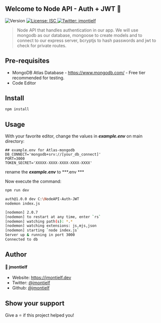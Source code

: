 ## Welcome to Node API - Auth + JWT 👋

<p>
  <img alt="Version" src="https://img.shields.io/badge/version-0.1.0-blue.svg?cacheSeconds=2592000" />
<a href="#" target="_blank">
	<img alt="License: ISC" src="https://img.shields.io/badge/License-ISC-yellow.svg" />
</a>
<a href="https://twitter.com/jmontielf" target="_blank">
	<img alt="Twitter: jmontielf" src="https://img.shields.io/twitter/follow/jmontielf.svg?style=social" />
</a>
</p>

> Node API that handles authentication in our app. We will use mongodb as our database, mongoose to create models and to connect to our express server, bcryptjs to hash passwords and jwt to check for private routes.

## Pre-requisites

- MongoDB Atlas Database - https://www.mongodb.com/  - Free tier recommended for testing.
- Code Editor

## Install

```sh
npm install
```

## Usage

With your favorite editor, change the values in ***example.env*** on main directory:

```
## example.env for Atlas-mongodb 
DB_CONNECT='mongodb+srv://[your_db_connect]'
PORT=3000
TOKEN_SECRET='XXXXX-XXXX-XXXX-XXXX-XXXX'
```

rename the ***example.env*** to ***.env ***

Now execute the command:

```sh
npm run dev
```

```sh
auth@1.0.0 dev C:\NodeAPI-Auth-JWT
nodemon index.js

[nodemon] 2.0.7
[nodemon] to restart at any time, enter `rs`
[nodemon] watching path(s): *.*
[nodemon] watching extensions: js,mjs,json
[nodemon] starting `node index.js`
Server up & running in port 3000
Connected to db
```

## Author

#### 👤 **jmontielf**

- Website: https://jmontielf.dev
- Twitter: [@jmontielf](https://twitter.com/jmontielf)
- Github: [@jmontielf](https://github.com/jmontielf)

## Show your support

Give a ⭐️ if this project helped you!

